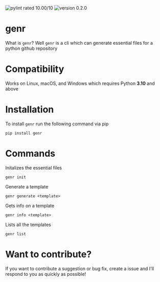 ![pylint rated 10.00/10](https://img.shields.io/badge/pylint-10.00-green)
![version 0.2.0](https://img.shields.io/badge/version-v0.1.0-green)

# genr
What is `genr`? Well `genr` is a cli which can generate essential files for a python github repository

# Compatibility

Works on Linux, macOS, and Windows which requires Python **3.10** and above

# Installation
To install `genr` run the following command via pip

```
pip install genr
```

# Commands
Initalizes the essential files

```
genr init
```

Generate a template

```
genr generate <template>
```

Gets info on a template

```
genr info <template>
```

Lists all the templates

```
genr list
```

# Want to contribute?
If you want to contribute a suggestion or bug fix, create a issue and I'll respond to you as quickly as possible!